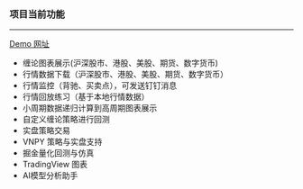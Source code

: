 ### 项目当前功能

---

[Demo 网址](http://www.chanlun-trader.com)

* 缠论图表展示(沪深股市、港股、美股、期货、数字货币)
* 行情数据下载（沪深股市、港股、美股、期货、数字货币）
* 行情监控（背驰、买卖点），可发送钉钉消息
* 行情回放练习（基于本地行情数据）
* 小周期数据递归计算到高周期图表展示
* 自定义缠论策略进行回测
* 实盘策略交易
* VNPY 策略与实盘支持
* 掘金量化回测与仿真
* TradingView 图表
* AI模型分析助手